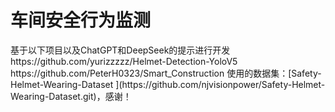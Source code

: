 # 车间安全行为监测
<p>基于以下项目以及ChatGPT和DeepSeek的提示进行开发
https://github.com/yurizzzzz/Helmet-Detection-YoloV5
https://github.com/PeterH0323/Smart_Construction
使用的数据集：[Safety-Helmet-Wearing-Dataset ](https://github.com/njvisionpower/Safety-Helmet-Wearing-Dataset.git)，感谢！</p>
